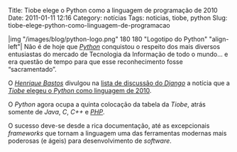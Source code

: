 Title: Tiobe elege o Python como a linguagem de programação de 2010
Date: 2011-01-11 12:16
Category: notícias
Tags: noticias, tiobe, python
Slug: tiobe-elege-python-como-linguagem-de-programacao

|img "/images/blog/python-logo.png" 180 180 "Logotipo do Python" "align-left"|
Não é de hoje que [*Python*][] conquistou o
respeito dos mais diversos entusiastas do mercado de Tecnologia da
Informação de todo o mundo… e era questão de tempo para que esse
reconhecimento fosse “sacramentado”.

O [*Henrique Bastos*][] divulgou na [lista de discussão do *Django*][] a
notícia que a [*Tiobe* elegeu o *Python* como linguagem de 2010][].

O *Python* agora ocupa a quinta colocação da tabela da *Tiobe*, atrás
somente de *Java*, *C*, *C++* e [*PHP*][].

O sucesso deve-se desde a rica documentação, até as excepcionais
*frameworks* que tornam a linguagem uma das ferramentas modernas mais
poderosas (e ágeis) para desenvolvimento de *software*.


  [*Python*]: |filename|/tag/python.html
    "Leia mais sobre Python"
  [*PHP*]: |filename|/tag/php.html "Leia mais sobre PHP"
  [*Henrique Bastos*]: http://henriquebastos.net/2011/01/09/python-e-eleito-a-linguagem-de-2010/
    "Python é eleito a linguagem de 2010"
  [lista de discussão do *Django*]: http://groups.google.com/group/django-brasil
    "Grupo de discussão Django Brasil"
  [*Tiobe* elegeu o *Python* como linguagem de 2010]: http://www.tiobe.com/index.php/content/paperinfo/tpci/index.html
    "January Headline: Python wins the TIOBE Programming Language Award of 2010!"
